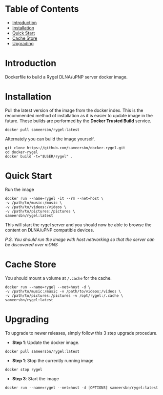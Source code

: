 # Table of Contents
- [Introduction](#introduction)
- [Installation](#installation)
- [Quick Start](#quick-start)
- [Cache Store](#cache-store)
- [Upgrading](#upgrading)

# Introduction
Dockerfile to build a Rygel DLNA/uPNP server docker image.

# Installation

Pull the latest version of the image from the docker index. This is the recommended method of installation as it is easier to update image in the future. These builds are performed by the **Docker Trusted Build** service.

```
docker pull sameersbn/rygel:latest
```

Alternately you can build the image yourself.

```
git clone https://github.com/sameersbn/docker-rygel.git
cd docker-rygel
docker build -t="$USER/rygel" .
```

# Quick Start
Run the image

```
docker run --name=rygel -it --rm --net=host \
-v /path/to/music:/music \
-v /path/to/videos:/videos \
-v /path/to/pictures:/pictures \
sameersbn/rygel:latest
```

This will start the rygel server and you should now be able to browse the content on DLNA/uPNP compatible devices.

*P.S. You should run the image with host networking so that the server can be discovered over mDNS*

# Cache Store
You should mount a volume at `/.cache` for the cache.

```
docker run --name=rygel --net=host -d \
-v /path/to/music:/music -v /path/to/videos:/videos \
-v /path/to/pictures:/pictures -v /opt/rygel:/.cache \
sameersbn/rygel:latest
```

# Upgrading
To upgrade to newer releases, simply follow this 3 step upgrade procedure.

- **Step 1**: Update the docker image.

```
docker pull sameersbn/rygel:latest
```

- **Step 1**: Stop the currently running image

```
docker stop rygel
```

- **Step 3**: Start the image

```
docker run --name=rygel --net=host -d [OPTIONS] sameersbn/rygel:latest
```
